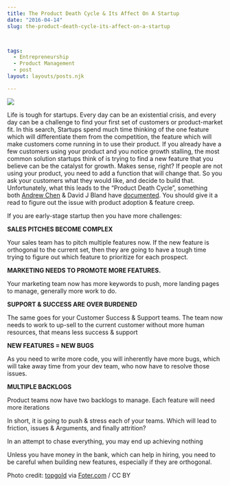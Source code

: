 ```yaml
---
title: The Product Death Cycle & Its Affect On A Startup
date: "2016-04-14"
slug: the-product-death-cycle-its-affect-on-a-startup



tags: 
  - Entrepreneurship 
  - Product Management 
  - post
layout: layouts/posts.njk

---
```


![]({{site.url}}/assets/6273248505_43d0b56424_o.png)

Life is tough for startups. Every day can be an existential crisis, and every day can be a challenge to find your first set of customers or product-market fit. In this search, Startups spend much time thinking of the one feature which will differentiate them from the competition, the feature which will make customers come running in to use their product. If you already have a few customers using your product and you notice growth stalling, the most common solution startups think of is trying to find a new feature that you believe can be the catalyst for growth. Makes sense, right? If people are not using your product, you need to add a function that will change that. So you ask your customers what they would like, and decide to build that. Unfortunately, what this leads to the “Product Death Cycle”, something both [Andrew Chen](https://medium.com/u/8edc94d7a232?source=post_page-----e4e9dd401f2a----------------------) & David J Bland have [documented](http://andrewchen.co/this-is-the-product-death-cycle-why-it-happens-and-how-to-break-out-of-it/). You should give it a read to figure out the issue with product adoption & feature creep.

If you are early-stage startup then you have more challenges:

**SALES PITCHES BECOME COMPLEX**

Your sales team has to pitch multiple features now. If the new feature is orthogonal to the current set, then they are going to have a tough time trying to figure out which feature to prioritize for each prospect.

**MARKETING NEEDS TO PROMOTE MORE FEATURES.**

Your marketing team now has more keywords to push, more landing pages to manage, generally more work to do.

**SUPPORT & SUCCESS ARE OVER BURDENED**

The same goes for your Customer Success & Support teams. The team now needs to work to up-sell to the current customer without more human resources, that means less success & support

**NEW FEATURES = NEW BUGS**

As you need to write more code, you will inherently have more bugs, which will take away time from your dev team, who now have to resolve those issues.

**MULTIPLE BACKLOGS**

Product teams now have two backlogs to manage. Each feature will need more iterations

In short, it is going to push & stress each of your teams. Which will lead to friction, issues & Arguments, and finally attrition?

In an attempt to chase everything, you may end up achieving nothing

Unless you have money in the bank, which can help in hiring, you need to be careful when building new features, especially if they are orthogonal.

Photo credit: [topgold](https://www.flickr.com/photos/topgold/6273248505/) via [Foter.com](http://foter.com/) / CC BY
